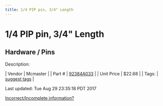 ```yaml
---
title: 1/4 PIP pin, 3/4" Length
---
```


# 1/4 PIP pin, 3/4" Length
## Hardware / Pins
Description: 	 

| Vendor | Mcmaster | 
| Part # | [92384A033](https://www.mcmaster.com/#92384A033) | 
| Unit Price | $22.68 | 
| Tags: | [suggest tags](https://docs.google.com/forms/d/e/1FAIpQLSeWyY8v3RgOty-MyWmh9U0iivNYN_molChYyS-0U-o-kOAv_g/viewform) | 

Last updated: Tue Aug 29 23:35:18 PDT 2017

 [Incorrect/Incomplete information?](https://docs.google.com/forms/d/e/1FAIpQLSeWyY8v3RgOty-MyWmh9U0iivNYN_molChYyS-0U-o-kOAv_g/viewform)